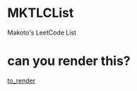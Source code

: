 # MKTLCList
Makoto's LeetCode List
# can you render this?
[to_render](https://github.com/yuchengZhang009/MKTLCList/blob/main/Makoto's%20LeetCode%20List.md) 
